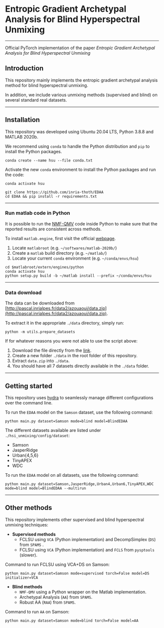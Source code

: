 <!-- # Hyperspectral Image Unmixing (HSU) -->
# Entropic Gradient Archetypal Analysis for Blind Hyperspectral Unmixing

---

Official PyTorch implementation of the paper _Entropic Gradient Archetypal Analysis for Blind Hyperspectral Unmixing_

## Introduction

This repository mainly implements the entropic gradient archetypal analysis method for blind hyperspectral unmixing.

In addition, we include various unmixing methods (supervised and blind) on several standard real datasets.

---

## Installation

This repository was developed using Ubuntu 20.04 LTS, Python 3.8.8 and MATLAB 2020b.

We recommend using `conda` to handle the Python distribution and `pip` to install the Python packages.

```
conda create --name hsu --file conda.txt
```

Activate the new `conda` environment to install the Python packages and run the code:
```
conda activate hsu
```

```
git clone https://github.com/inria-thoth/EDAA
cd EDAA && pip install -r requirements.txt
```

---

### Run matlab code in Python

It is possible to run the [NMF-QMV](https://github.com/LinaZhuang/NMF-QMV_demo) code inside Python to make sure that the reported results are consistent across methods.

To install `matlab.engine`, first visit the official [webpage](https://www.mathworks.com/help/matlab/matlab_external/install-the-matlab-engine-for-python.html).

  1. Locate `matlabroot` (e.g. `~/softwares/matlab-2020b/`)
  2. Create a `matlab` build directory (e.g. `~/matlab/`)
  3. Locate your current `conda` environment (e.g. `~/conda/envs/hsu`)

```
cd $matlabroot/extern/engines/python
conda activate hsu
python setup.py build -b ~/matlab install --prefix ~/conda/envs/hsu
```

---

### Data download

The data can be downloaded from [http://pascal.inrialpes.fr/data2/azouaoui/data.zip](http://pascal.inrialpes.fr/data2/azouaoui/data.zip).

To extract it in the appropriate `./data` directory, simply run:

```
python -m utils.prepare_datasets
```

If for whatever reasons you were not able to use the script above:

1. Download the file directly from the [link](http://pascal.inrialpes.fr/data2/azouaoui/data.zip).
2. Create a new folder `./data` in the root folder of this repository.
3. Extract `data.zip` into `./data`.
4. You should have all 7 datasets directly available in the `./data` folder.

---

## Getting started

This repository uses [hydra](https://hydra.cc/) to seamlessly manage different configurations over the command line.

To run the `EDAA` model on the `Samson` dataset, use the following command:

```
python main.py dataset=Samson mode=blind model=BlindEDAA
```

The different datasets available are listed under `./hsi_unmixing/config/dataset`:

* Samson
* JasperRidge
* Urban{4,5,6}
* TinyAPEX
* WDC

To run the `EDAA` model on all datasets, use the following command:

```
python main.py dataset=Samson,JasperRidge,Urban4,Urban6,TinyAPEX,WDC mode=blind model=BlindEDAA --multirun
```

---

## Other methods

This repository implements other supervised and blind hyperspectral unmixing techniques:

* **Supervised methods**
  * FCLSU using `VCA` (Python implementation) and DecompSimplex (`DS`) from `SPAMS` .
  * FCLSU using `VCA` (Python implementation) and `FCLS` from `pysptools` (slower).

Command to run FCLSU using VCA+DS on Samson:
```
python main.py dataset=Samson mode=supervised torch=False model=DS initializer=VCA
```

* **Blind methods**
  * `NMF-QMV` using a Python wrapper on the Matlab implementation.
  * Archetypal Analysis (`AA`) from `SPAMS`.
  * Robust AA (`RAA`) from `SPAMS`.
  
Command to run `AA` on Samson:
```
python main.py dataset=Samson mode=blind torch=False model=AA
```
